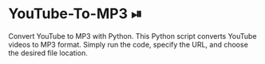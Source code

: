 #                   YouTube-To-MP3 ⏯
Convert YouTube to MP3 with Python.
This Python script converts YouTube videos to MP3 format. 
Simply run the code, specify the URL, and choose the desired file location.
